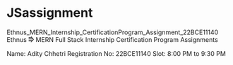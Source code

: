 # JSassignment
Ethnus_MERN_Internship_CertificationProgram_Assignment_22BCE11140
Ethnus ⭆ MERN Full Stack Internship Certification Program Assignments

Name: Adity Chhetri
Registration No: 22BCE11140
Slot: 8:00 PM to 9:30 PM
